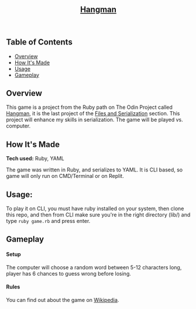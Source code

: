 <h2 align="center"><u>Hangman</u></h2>

<p align="center">
<br>
</p>

## Table of Contents
+ [Overview](#overview)
+ [How It's Made](#how_its_made)
+ [Usage](#usage)
+ [Gameplay](#gameplay)

## Overview <a name = "overview"></a>

This game is a project from the Ruby path on The Odin Project called [Hangman](https://www.theodinproject.com/lessons/ruby-tic-tac-toe), it is the last project of the [Files and Serialization](https://www.theodinproject.com/paths/full-stack-ruby-on-rails/courses/ruby#files-and-serialization) section. This project will enhance my skills in serialization. The game will be played vs. computer.

## How It's Made <a name = "how_its_made"></a>

**Tech used:** Ruby, YAML

The game was written in Ruby, and serializes to YAML. It is CLI based, so game will only run on CMD/Terminal or on Replit.

## Usage: <a name = "usage"></a>

To play it on CLI, you must have ruby installed on your system, then clone this repo, and then from CLI make sure you're in the right directory (lib/) and type ```ruby game.rb```  and press enter.

## Gameplay <a name = "gameplay"></a>

#### Setup

The computer will choose a random word between 5-12 characters long, player has 6 chances to guess wrong before losing.

#### Rules

You can find out about the game on [Wikipedia](https://en.wikipedia.org/wiki/Hangman_(game)).

